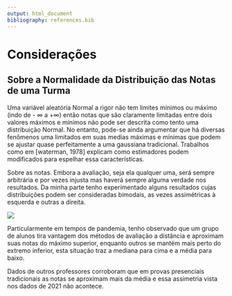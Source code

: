 ```yaml
---
output: html_document
bibliography: references.bib
---
```


# Considerações

## Sobre a Normalidade da Distribuição das Notas de uma Turma

Uma variável aleatória Normal a rigor não tem limites mínimos ou máximo (indo de - $\infty$ a +$\infty$) então notas que são claramente limitadas entre dois valores máximos e mínimos não pode ser descrita como tento uma distribuição Normal. No entanto, pode-se ainda argumentar que há diversas fenômenos uma limitados em suas medias máximas e mínimas que podem se ajustar quase perfeitamente a uma gaussiana tradicional. Trabalhos como em [waterman, 1978] explicam como estimadores podem modificados para espelhar essa características.

Sobre as notas. Embora a avaliação, seja ela qualquer uma, será sempre arbitrária e por vezes injusta  mas haverá sempre alguma verdade nos resultados. Da minha parte tenho experimentado alguns resultados  cujas distribuições podem ser consideradas bimodais, as vezes assimétricas à esquerda e outras a direita.

![](images/2022/02/hist_arq_2021.2.png)

Particularmente em tempos de pandemia, tenho observado que um grupo de alunos tira vantagem dos métodos de avaliação a distância e aproximam suas notas do máximo superior, enquanto outros se mantém  mais perto do extremo inferior, esta situação traz a mediana para cima e a média para baixo.

Dados de outros professores corroboram que em provas presenciais tradicionais as notas se aproximam mais da média e essa assimetria vista nos dados de 2021 não acontece.
